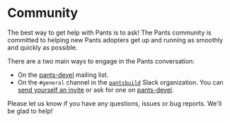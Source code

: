 Community
=========

The best way to get help with Pants is to ask!  The Pants community is committed to helping
new Pants adopters get up and running as smoothly and quickly as possible.

There are a two main ways to engage in the Pants conversation:

+ On the [pants-devel][pants-devel] mailing list.
+ On the `#general` channel in the <a href="https://pantsbuild.slack.com/">`pantsbuild`</a> Slack organization.
  You can [send yourself an invite](https://pantsslack.herokuapp.com/) or ask for one on [pants-devel][pants-devel].

Please let us know if you have any questions, issues or bug reports. We'll be glad to help!


[pants-devel]: https://groups.google.com/forum/#!forum/pants-devel "pants-devel"
